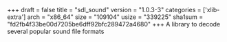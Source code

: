 +++
draft = false
title = "sdl_sound"
version = "1.0.3-3"
categories = ['xlib-extra']
arch = "x86_64"
size = "109104"
usize = "339225"
sha1sum = "fd2fb4f33be00d7205be6dff92bfc289472a4680"
+++
A library to decode several popular sound file formats